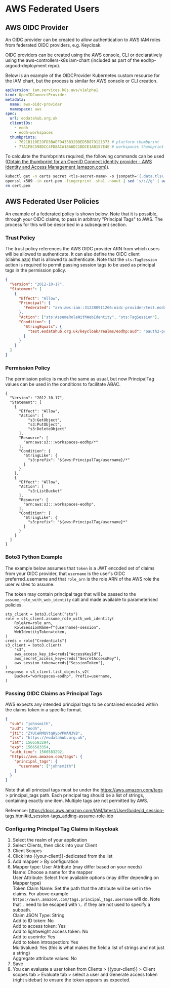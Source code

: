 # AWS Federated Users

## AWS OIDC Provider

An OIDC provider can be created to allow authentication to AWS IAM roles from federated OIDC providers, e.g. Keycloak.

OIDC providers can be created using the AWS console, CLI or declaratively using the aws-controllers-k8s iam-chart (included as part of the eodhp-argocd-deployment repo).

Below is an example of the OIDCProvider Kubernetes custom resource for the IAM chart, but the process is similar for AWS console or CLI creation.

```yaml
apiVersion: iam.services.k8s.aws/v1alpha1
kind: OpenIDConnectProvider
metadata:
  name: aws-oidc-provider
  namespace: aws
spec:
  url: eodatahub.org.uk
  clientIDs:
    - eodh
    - eodh-workspaces
  thumbprints:
    - 7621B110E29FD3BAEF9433832BBED5B879121373 # platform thumbprint
    - 77A1F8C598DCC4FD8ACA18A6DC1DDCE1AB157E4E # workspaces thumbprint
```

To calculate the thumbprints required, the following commands can be used ([Obtain the thumbprint for an OpenID Connect identity provider - AWS Identity and Access Management (amazon.com)](https://docs.aws.amazon.com/IAM/latest/UserGuide/id_roles_providers_create_oidc_verify-thumbprint.html)).

```bash
kubectl get -n certs secret <tls-secret-name> -o jsonpath='{.data.tls\.crt}' | base64 --decode > cert.pem
openssl x509 -in cert.pem -fingerprint -sha1 -noout | sed 's/://g' | awk -F= '{print $2}'
rm cert.pem
```

## AWS Federated User Policies

An example of a federated policy is shown below. Note that it is possible, through your OIDC claims, to pass in arbitrary "Principal Tags" to AWS. The process for this will be described in a subsequent section.

### Trust Policy

The trust policy references the AWS OIDC provider ARN from which users will be allowed to authenticate. It can also define the OIDC client (claims.azp) that is allowed to authenticate.
Note that the `sts:TagSession` action is required to permit passing session tags to be used as principal tags in the permission policy.

```json
{
  "Version": "2012-10-17",
  "Statement": [
    {
      "Effect": "Allow",
      "Principal": {
        "Federated": "arn:aws:iam::312280911266:oidc-provider/test.eodatahub.org.uk/keycloak/realms/eodhp"
      },
      "Action": ["sts:AssumeRoleWithWebIdentity", "sts:TagSession"],
      "Condition": {
        "StringEquals": {
          "test.eodatahub.org.uk/keycloak/realms/eodhp:aud": "oauth2-proxy"
        }
      }
    }
  ]
}
```

### Permission Policy

The permission policy is much the same as usual, but now PrincipalTag values can be used in the conditions to facilitate ABAC.

```
{
  "Version": "2012-10-17",
  "Statement": [
    {
      "Effect": "Allow",
      "Action": [
          "s3:GetObject",
          "s3:PutObject",
          "s3:DeleteObject"
      ],
      "Resource": [
        "arn:aws:s3:::workspaces-eodhp/*"
      ],
      "Condition": {
        "StringLike": {
          "s3:prefix": "${aws:PrincipalTag/username}/*"
        }
      }
    },
    {
      "Effect": "Allow",
      "Action": [
          "s3:ListBucket"
      ],
      "Resource": [
        "arn:aws:s3:::workspaces-eodhp",
      ],
      "Condition": {
        "StringLike": {
          "s3:prefix": "${aws:PrincipalTag/username}*"
        }
      }
    }
  ]
}
```

### Boto3 Python Example

The example below assumes that `token` is a JWT encoded set of claims from your OIDC provider, that `username` is the user's OIDC preferred_username and that `role_arn` is the role ARN of the AWS role the user wishes to assume.

The token may contain principal tags that will be passed to the `assume_role_with_web_identity` call and made available to parameterised policies.

```python3
sts_client = boto3.client("sts")
role = sts_client.assume_role_with_web_identity(
    RoleArn=role_arn,
    RoleSessionName=f"{username}-session",
    WebIdentityToken=token,
)
creds = role["Credentials"]
s3_client = boto3.client(
    "s3",
    aws_access_key_id=creds["AccessKeyId"],
    aws_secret_access_key=creds["SecretAccessKey"],
    aws_session_token=creds["SessionToken"],
)
response = s3_client.list_objects_v2(
    Bucket="workspaces-eodhp", Prefix=username,
)
```

### Passing OIDC Claims as Principal Tags

AWS expects any intended principal tags to be contained encoded within the claims token in a specific format.

```json
{
  "sub": "johnsmith",
  "aud": "eodh",
  "jti": "ZYUCeRMQVtqHypVPWAN3VB",
  "iss": "https://eodatahub.org.uk",
  "iat": 1566583294,
  "exp": 1566583354,
  "auth_time": 1566583292,
  "https://aws.amazon.com/tags": {
    "principal_tags": {
      "username": ["johnsmith"]
    }
  }
}
```

Note that all principal tags must be under the https://aws.amazon.com/tags > principal_tags path. Each principal tag should be a list of strings, containing exactly one item. Multiple tags are not permitted by AWS.

Reference: https://docs.aws.amazon.com/IAM/latest/UserGuide/id_session-tags.html#id_session-tags_adding-assume-role-idp

### Configuring Principal Tag Claims in Keycloak

1. Select the realm of your application
2. Select Clients, then click into your Client
3. Client Scopes
4. Click into {{your-client}}-dedicated from the list
5. Add mapper > By configuration
6. Mapper type: User Attribute (may differ based on your needs)<br>
   Name: Choose a name for the mapper<br>
   User Attribute: Select from available options (may differ depending on Mapper type)<br>
   Token Claim Name: Set the path that the attribute will be set in the claims. For above example `https://aws\.amazon\.com/tags.principal_tags.username` will do. Note that `.` need to be escaped with `\.` if they are not used to specify a subpath.<br>
   Claim JSON Type: String<br>
   Add to ID token: No<br>
   Add to access token: Yes<br>
   Add to lightweight access token: No<br>
   Add to userinfo: Yes<br>
   Add to token introspection: Yes<br>
   Multivalued: Yes (this is what makes the field a list of strings and not just a string)<br>
   Aggregate attribute values: No<br>
7. Save
8. You can evaluate a user token from Clients > {{your-client}} > Client scopes tab > Evaluate tab > select a user and Generate access token (right sidebar) to ensure the token appears as expected.
